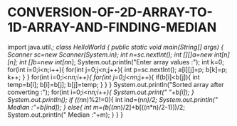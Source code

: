 # CONVERSION-OF-2D-ARRAY-TO-1D-ARRAY-AND-FINDING-MEDIAN
import java.util.*;
class HelloWorld {
    public static void main(String[] args) {
        Scanner sc=new Scanner(System.in);
        int n=sc.nextInt();
        int [][]a=new int[n][n];
        int []b=new int[n*n];
        System.out.println("Enter array values :");
        int k=0;
        for(int i=0;i<n;i++){
            for(int j=0;j<n;j++){
                int p=sc.nextInt();
                a[i][j]=p;
                b[k]=p;
                k++;
            }
        }
        for(int i=0;i<n*n;i++){
            for(int j=0;j<n*n;j++){
                if(b[i]<b[j]){
                    int temp=b[i];
                    b[i]=b[j];
                    b[j]=temp;
                }
            }
        }
        System.out.println("Sorted array after converting :");
        for(int i=0;i<n*n;i++){
            System.out.print(" "+b[i]);
        }
         System.out.println();
        if ((n*n)%2!=0){
            int ind=(n*n)/2;
            System.out.println(" Median :"+b[ind]);
        }
        else{
            int m=(b[(n*n)/2]+b[((n*n)/2-1)])/2;
            System.out.println(" Median :"+m);
        }
    }
}
